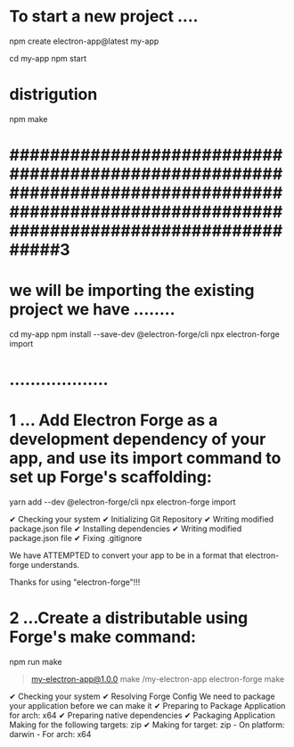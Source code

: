 # To start a new project ....

npm create electron-app@latest my-app


cd my-app
npm start


# distrigution

npm make


# ############################################################################################################################################3

# we will be importing the existing project we have ........

cd my-app
npm install --save-dev @electron-forge/cli
npx electron-forge import
# ...................



# 1 ... Add Electron Forge as a development dependency of your app, and use its import command to set up Forge's scaffolding:



yarn  add --dev @electron-forge/cli
npx electron-forge import



✔ Checking your system
✔ Initializing Git Repository
✔ Writing modified package.json file
✔ Installing dependencies
✔ Writing modified package.json file
✔ Fixing .gitignore

We have ATTEMPTED to convert your app to be in a format that electron-forge understands.

Thanks for using "electron-forge"!!!





# 2 ...Create a distributable using Forge's make command:


npm run make

> my-electron-app@1.0.0 make /my-electron-app
> electron-forge make



✔ Checking your system
✔ Resolving Forge Config
We need to package your application before we can make it
✔ Preparing to Package Application for arch: x64
✔ Preparing native dependencies
✔ Packaging Application
Making for the following targets: zip
✔ Making for target: zip - On platform: darwin - For arch: x64




